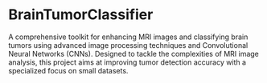 # BrainTumorClassifier
 A comprehensive toolkit for enhancing MRI images and classifying brain tumors using advanced image processing techniques and Convolutional Neural Networks (CNNs). Designed to tackle the complexities of MRI image analysis, this project aims at improving tumor detection accuracy with a specialized focus on small datasets.
